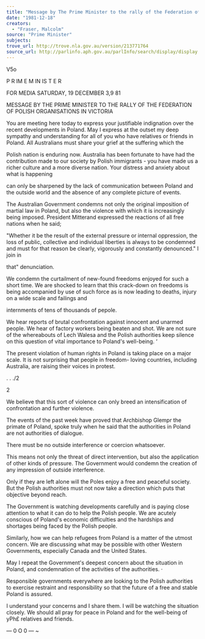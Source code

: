 ```yaml
---
title: "Message by The Prime Minister to the rally of the Federation of Polish Organisation in Victoria"
date: "1981-12-18"
creators:
  - "Fraser, Malcolm"
source: "Prime Minister"
subjects:
trove_url: http://trove.nla.gov.au/version/213771764
source_url: http://parlinfo.aph.gov.au/parlInfo/search/display/display.w3p;query=Id%3A%22media/pressrel/HPR01000760%22
---
```


 V5o

 P R IM E  M IN IS T E R

 FOR MEDIA SATURDAY, 19 DECEMBER 3,9 81

 MESSAGE BY THE PRIME MINISTER TO THE RALLY OF  THE FEDERATION OF POLISH ORGANISATIONS IN VICTORIA

 You are meeting here today to express your justifiable  indignation over the recent developments in Poland.  May I  express at the outset my deep sympathy and understanding for  all of you who have relatives or friends in Poland.  All  Australians must share your grief at the suffering which the 

 Polish nation is enduring now.  Australia has been fortunate  to have had the contribution made to our society by Polish  immigrants - you have made us a richer culture and a more  diverse nation. Your distress and anxiety about what is happening 

 can only be sharpened by the lack of communication between  Poland and the outside world and the absence of any complete  picture of events.

 The Australian Government condemns not only the original  imposition of martial law in Poland, but also the violence with  which it is increasingly being imposed. President Mitterand  expressed the reactions of all free nations when he said; 

 "Whether it be the result of the external pressure or internal  oppression, the loss of public, collective and individual  liberties is always to be condemned and must for that reason  be clearly, vigorously and constantly denounced." I join in 

 that" denunciation.

 We condemn the curtailment of new-found freedoms enjoyed for  such a short time. We are shocked to learn that this crack-down  on freedoms is being accompanied by use of such force as is  now leading to deaths, injury on a wide scale and failings and 

 internments of tens of thousands of pepole.

 We hear reports of brutal confrontation against innocent  and unarmed people.  We hear of factory workers being beaten  and shot. We are not sure of the whereabouts of Lech Walesa  and the Polish authorities keep silence on this question of  vital importance to Poland's well-being. ‘

 The present violation of human rights in Poland is taking place  on a major scale. It is not surprising that people in freedom-  loving countries, including Australia, are raising their voices  in protest.

 .  .  ./2

 2

 We believe that this sort of violence can only breed an  intensification of confrontation and further violence.

 The events of the past week have proved that Archbishop Glempr  the primate of Poland, spoke truly when he said that the  authorities in Poland are not authorities of dialogue.

 There must be no outside interference or coercion whatsoever.

 This means not only the threat of direct intervention, but also the application of other kinds of pressure. The Government would condemn the creation of any impression of outside interference.

 Only if they are left alone will the Poles enjoy a free and  peaceful society. But the Polish authorities must not now take  a direction which puts that objective beyond reach.

 The Government is watching developments carefully and is paying  close attention to what it can do to help the Polish people. We are acutely conscious of Poland's economic difficulties and  the hardships and shortages being faced by the Polish people.

 Similarly, how we can help refugees from Poland is a matter of  the utmost concern. We are discussing what may be possible with  other Western Governments, especially Canada and the United  States.

 May I repeat the Government's deepest concern about the situation  in Poland, and condemnation of the activities of the  authorities. ·

 Responsible governments everywhere are looking to the Polish  authorities to exercise restraint and responsibility so that  the future of a free and stable Poland is assured.

 I understand your concerns and I share them.  I will be  watching the situation closely. We should all pray for peace  in Poland and for the well-being of yPh£ relatives and friends.

 — 0 O 0 — ~

